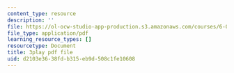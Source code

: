 ```yaml
---
content_type: resource
description: ''
file: https://ol-ocw-studio-app-production.s3.amazonaws.com/courses/6-01sc-introduction-to-electrical-engineering-and-computer-science-i-spring-2011/d2103e3638fdb315eb9d508c1fe10608_sNLB6_ZIfX0.pdf
file_type: application/pdf
learning_resource_types: []
resourcetype: Document
title: 3play pdf file
uid: d2103e36-38fd-b315-eb9d-508c1fe10608
---
```

